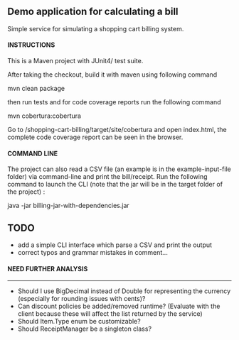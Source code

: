 Demo application for calculating a bill
-----------------------------
Simple service for simulating a shopping cart billing system.

#### INSTRUCTIONS 
This is a Maven project with JUnit4/ test suite.

After taking the checkout, build it with maven using following command

mvn clean package

then run tests and for code coverage reports run the following command

mvn cobertura:cobertura 

Go to <workspace>/shopping-cart-billing/target/site/cobertura and open index.html, the complete code coverage report can be seen in the browser.

#### COMMAND LINE
The project can also read a CSV file (an example is in the example-input-file folder) via command-line and print the bill/receipt. 
Run the following command to launch the CLI (note that the jar will be in the target folder of the project) : 

java -jar billing-jar-with-dependencies.jar <CSV input file path>


TODO
-----------------------------
* add a simple CLI interface which parse a CSV and print the output
* correct typos and grammar mistakes in comment... 

#### NEED FURTHER ANALYSIS
-----------------------------
* Should I use BigDecimal instead of Double for representing the currency (especially for rounding issues with cents)?
* Can discount policies be added/removed runtime? (Evaluate with the client because these will affect the list returned by the service)
* Should Item.Type enum be customizable? 
* Should ReceiptManager be a singleton class?
 